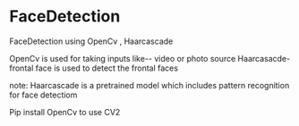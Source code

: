 # FaceDetection
FaceDetection using OpenCv , Haarcascade


OpenCv is used for taking inputs like-- video or photo source
Haarcasacde- frontal face is used to detect the frontal faces

note: Haarcascade is a pretrained model which includes pattern recognition for face detectiom

Pip install OpenCv to use CV2
